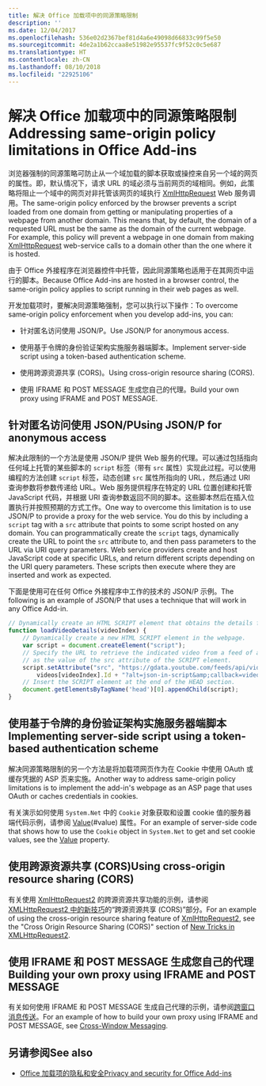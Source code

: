 ```yaml
---
title: 解决 Office 加载项中的同源策略限制
description: ''
ms.date: 12/04/2017
ms.openlocfilehash: 536e02d2367bef81d4a6e49098d66833c99f5e50
ms.sourcegitcommit: 4de2a1b62ccaa8e51982e95537fc9f52c0c5e687
ms.translationtype: HT
ms.contentlocale: zh-CN
ms.lasthandoff: 08/10/2018
ms.locfileid: "22925106"
---
```

# <a name="addressing-same-origin-policy-limitations-in-office-add-ins"></a><span data-ttu-id="daae2-102">解决 Office 加载项中的同源策略限制</span><span class="sxs-lookup"><span data-stu-id="daae2-102">Addressing same-origin policy limitations in Office Add-ins</span></span>


<span data-ttu-id="daae2-p101">浏览器强制的同源策略可防止从一个域加载的脚本获取或操控来自另一个域的网页的属性。即，默认情况下，请求 URL 的域必须与当前网页的域相同。例如，此策略将阻止一个域中的网页对非托管该网页的域执行 [XmlHttpRequest](http://www.w3.org/TR/XMLHttpRequest/) Web 服务调用。</span><span class="sxs-lookup"><span data-stu-id="daae2-p101">The same-origin policy enforced by the browser prevents a script loaded from one domain from getting or manipulating properties of a webpage from another domain. This means that, by default, the domain of a requested URL must be the same as the domain of the current webpage. For example, this policy will prevent a webpage in one domain from making [XmlHttpRequest](http://www.w3.org/TR/XMLHttpRequest/) web-service calls to a domain other than the one where it is hosted.</span></span>

<span data-ttu-id="daae2-106">由于 Office 外接程序在浏览器控件中托管，因此同源策略也适用于在其网页中运行的脚本。</span><span class="sxs-lookup"><span data-stu-id="daae2-106">Because Office Add-ins are hosted in a browser control, the same-origin policy applies to script running in their web pages as well.</span></span>

<span data-ttu-id="daae2-107">开发加载项时，要解决同源策略强制，您可以执行以下操作：</span><span class="sxs-lookup"><span data-stu-id="daae2-107">To overcome same-origin policy enforcement when you develop add-ins, you can:</span></span>

- <span data-ttu-id="daae2-108">针对匿名访问使用 JSON/P。</span><span class="sxs-lookup"><span data-stu-id="daae2-108">Use JSON/P for anonymous access.</span></span> 
    
- <span data-ttu-id="daae2-109">使用基于令牌的身份验证架构实施服务器端脚本。</span><span class="sxs-lookup"><span data-stu-id="daae2-109">Implement server-side script using a token-based authentication scheme.</span></span>
    
- <span data-ttu-id="daae2-110">使用跨源资源共享 (CORS)。</span><span class="sxs-lookup"><span data-stu-id="daae2-110">Using cross-origin resource sharing (CORS).</span></span>
    
- <span data-ttu-id="daae2-111">使用 IFRAME 和 POST MESSAGE 生成您自己的代理。</span><span class="sxs-lookup"><span data-stu-id="daae2-111">Build your own proxy using IFRAME and POST MESSAGE.</span></span>
    

## <a name="using-jsonp-for-anonymous-access"></a><span data-ttu-id="daae2-112">针对匿名访问使用 JSON/P</span><span class="sxs-lookup"><span data-stu-id="daae2-112">Using JSON/P for anonymous access</span></span>


<span data-ttu-id="daae2-p102">解决此限制的一个方法是使用 JSON/P 提供 Web 服务的代理。可以通过包括指向任何域上托管的某些脚本的 `script` 标签（带有 `src` 属性）实现此过程。可以使用编程的方法创建 `script` 标签，动态创建 `src` 属性所指向的 URL，然后通过 URI 查询参数将参数传递给 URL。Web 服务提供程序在特定的 URL 位置创建和托管 JavaScript 代码，并根据 URI 查询参数返回不同的脚本。这些脚本然后在插入位置执行并按照预期的方式工作。</span><span class="sxs-lookup"><span data-stu-id="daae2-p102">One way to overcome this limitation is to use JSON/P to provide a proxy for the web service. You do this by including a `script` tag with a `src` attribute that points to some script hosted on any domain. You can programmatically create the `script` tags, dynamically create the URL to point the `src` attribute to, and then pass parameters to the URL via URI query parameters. Web service providers create and host JavaScript code at specific URLs, and return different scripts depending on the URI query parameters. These scripts then execute where they are inserted and work as expected.</span></span>

<span data-ttu-id="daae2-118">下面是使用可在任何 Office 外接程序中工作的技术的 JSON/P 示例。</span><span class="sxs-lookup"><span data-stu-id="daae2-118">The following is an example of JSON/P that uses a technique that will work in any Office Add-in.</span></span>

```js
// Dynamically create an HTML SCRIPT element that obtains the details for the specified video.
function loadVideoDetails(videoIndex) {
    // Dynamically create a new HTML SCRIPT element in the webpage.
    var script = document.createElement("script");
    // Specify the URL to retrieve the indicated video from a feed of a current list of videos,
    // as the value of the src attribute of the SCRIPT element. 
    script.setAttribute("src", "https://gdata.youtube.com/feeds/api/videos/" + 
        videos[videoIndex].Id + "?alt=json-in-script&amp;callback=videoDetailsLoaded");
    // Insert the SCRIPT element at the end of the HEAD section.
    document.getElementsByTagName('head')[0].appendChild(script);
}

```


## <a name="implementing-server-side-script-using-a-token-based-authentication-scheme"></a><span data-ttu-id="daae2-119">使用基于令牌的身份验证架构实施服务器端脚本</span><span class="sxs-lookup"><span data-stu-id="daae2-119">Implementing server-side script using a token-based authentication scheme</span></span>


<span data-ttu-id="daae2-120">解决同源策略限制的另一个方法是将加载项网页作为在 Cookie 中使用 OAuth 或缓存凭据的 ASP 页来实施。</span><span class="sxs-lookup"><span data-stu-id="daae2-120">Another way to address same-origin policy limitations is to implement the add-in's webpage as an ASP page that uses OAuth or caches credentials in cookies.</span></span>

<span data-ttu-id="daae2-121">有关演示如何使用 `System.Net` 中的 `Cookie` 对象获取和设置 cookie 值的服务器端代码示例，请参阅 [Value](https://msdn.microsoft.com/library/4f772twc)(#value) 属性。</span><span class="sxs-lookup"><span data-stu-id="daae2-121">For an example of server-side code that shows how to use the  `Cookie` object in `System.Net` to get and set cookie values, see the [Value](https://msdn.microsoft.com/library/4f772twc) property.</span></span>


## <a name="using-cross-origin-resource-sharing-cors"></a><span data-ttu-id="daae2-122">使用跨源资源共享 (CORS)</span><span class="sxs-lookup"><span data-stu-id="daae2-122">Using cross-origin resource sharing (CORS)</span></span>


<span data-ttu-id="daae2-123">有关使用 [XmlHttpRequest2](http://dvcs.w3.org/hg/xhr/raw-file/tip/Overview.html) 的跨源资源共享功能的示例，请参阅 [XMLHttpRequest2 中的新技巧](http://www.html5rocks.com/en/tutorials/file/xhr2/)的“跨源资源共享 (CORS)”部分。</span><span class="sxs-lookup"><span data-stu-id="daae2-123">For an example of using the cross-origin resource sharing feature of [XmlHttpRequest2](http://dvcs.w3.org/hg/xhr/raw-file/tip/Overview.html), see the "Cross Origin Resource Sharing (CORS)" section of [New Tricks in XMLHttpRequest2](http://www.html5rocks.com/en/tutorials/file/xhr2/).</span></span>


## <a name="building-your-own-proxy-using-iframe-and-post-message"></a><span data-ttu-id="daae2-124">使用 IFRAME 和 POST MESSAGE 生成您自己的代理</span><span class="sxs-lookup"><span data-stu-id="daae2-124">Building your own proxy using IFRAME and POST MESSAGE</span></span>


<span data-ttu-id="daae2-125">有关如何使用 IFRAME 和 POST MESSAGE 生成自己代理的示例，请参阅[跨窗口消息传送](http://ejohn.org/blog/cross-window-messaging/)。</span><span class="sxs-lookup"><span data-stu-id="daae2-125">For an example of how to build your own proxy using IFRAME and POST MESSAGE, see [Cross-Window Messaging](http://ejohn.org/blog/cross-window-messaging/).</span></span>


## <a name="see-also"></a><span data-ttu-id="daae2-126">另请参阅</span><span class="sxs-lookup"><span data-stu-id="daae2-126">See also</span></span>

- [<span data-ttu-id="daae2-127">Office 加载项的隐私和安全</span><span class="sxs-lookup"><span data-stu-id="daae2-127">Privacy and security for Office Add-ins</span></span>](../concepts/privacy-and-security.md)
    
